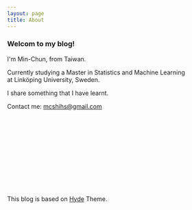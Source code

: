 ```yaml
---
layout: page
title: About
---
```



### Welcom to my blog!
<p>
I'm Min-Chun, from Taiwan.<br>
</p>
<p>
Currently studying a Master in Statistics and Machine Learning<br>
at Linköping University, Sweden.<br>
</p>
<p>
I share something that I have learnt.<br>
</p>



<p>
Contact me: <a href="mailto:mcshihs@gmail.com">mcshihs@gmail.com</a>
</p>

<br>
<br>
<br>
<br>
<br>
<br>
<br>
<br>
<br>
<br>
<p>
This blog is based on <a href="https://github.com/mdo/hyde">Hyde</a> Theme.
</p>


